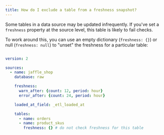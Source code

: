 ```yaml
---
title: How do I exclude a table from a freshness snapshot?
---
```


Some tables in a data source may be updated infrequently. If you've set a `freshness` property at the source level, this table is likely to fail checks.

To work around this, you can use an empty dictionary (`freshness: {}`) or null (`freshness: null`) to "unset" the freshness for a particular table:

<File name='models/<filename>.yml'>

```yaml

version: 2

sources:
  - name: jaffle_shop
    database: raw

    freshness:
      warn_after: {count: 12, period: hour}
      error_after: {count: 24, period: hour}

    loaded_at_field: _etl_loaded_at

    tables:
      - name: orders
      - name: product_skus
        freshness: {} # do not check freshness for this table
```

</File>

